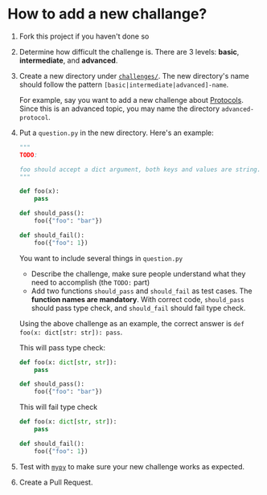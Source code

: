 # How to add a new challange?

1. Fork this project if you haven't done so

2. Determine how difficult the challenge is. There are 3 levels: **basic**, **intermediate**, and **advanced**.

3. Create a new directory under [`challenges/`](https://github.com/laike9m/Python-Type-Challenges/tree/main/challenges). The new directory's name should follow the pattern `[basic|intermediate|advanced]-name`.

   For example, say you want to add a new challenge about [Protocols](https://mypy.readthedocs.io/en/stable/protocols.html). Since this is an advanced topic, you may name the directory `advanced-protocol`.

4. Put a `question.py` in the new directory. Here's an example:
   ```python
   """
   TODO:

   foo should accept a dict argument, both keys and values are string.
   """

   def foo(x):
       pass

   def should_pass():
       foo({"foo": "bar"})

   def should_fail():
       foo({"foo": 1})
   ```

   You want to include several things in `question.py`

   - Describe the challenge, make sure people understand what they need to accomplish (the `TODO:` part)
   - Add two functions `should_pass` and `should_fail` as test cases. The **function names are mandatory**. With correct code, `should_pass` should pass type check, and `should_fail` should fail type check.

   Using the above challenge as an example, the correct answer is `def foo(x: dict[str: str]): pass`.

   This will pass type check:

   ```python
   def foo(x: dict[str, str]):
       pass

   def should_pass():
       foo({"foo": "bar"})
   ```

   This will fail type check

   ```python
   def foo(x: dict[str, str]):
       pass

   def should_fail():
       foo({"foo": 1})
   ```

5. Test with [`mypy`](https://mypy.readthedocs.io/) to make sure your new challenge works as expected.

6. Create a Pull Request.

